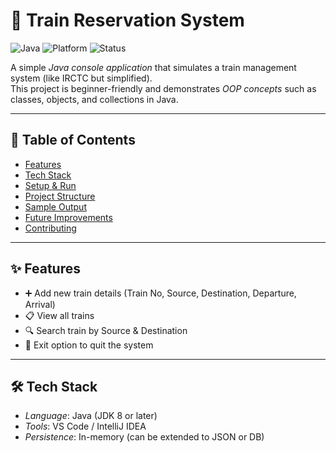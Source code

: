 # 🚆 Train Reservation System

![Java](https://img.shields.io/badge/Java-17-orange)
![Platform](https://img.shields.io/badge/Platform-Console-blue)
![Status](https://img.shields.io/badge/Status-Active-success)

A simple *Java console application* that simulates a train management system (like IRCTC but simplified).  
This project is beginner-friendly and demonstrates *OOP concepts* such as classes, objects, and collections in Java.

---

## 📑 Table of Contents
- [Features](#-features)
- [Tech Stack](#-tech-stack)
- [Setup & Run](#-setup--run)
- [Project Structure](#-project-structure)
- [Sample Output](#-sample-output)
- [Future Improvements](#-future-improvements)
- [Contributing](#-contributing)

---

## ✨ Features
- ➕ Add new train details (Train No, Source, Destination, Departure, Arrival)
- 📋 View all trains
- 🔍 Search train by Source & Destination
- 🚪 Exit option to quit the system

---

## 🛠 Tech Stack
- *Language*: Java (JDK 8 or later)
- *Tools*: VS Code / IntelliJ IDEA
- *Persistence*: In-memory (can be extended to JSON or DB)



